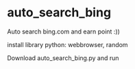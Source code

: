 # auto_search_bing
Auto search bing.com and earn point :))

install library python: webbrowser, random

Download auto_search_bing.py and run
